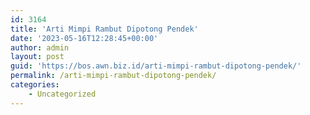 ```yaml
---
id: 3164
title: 'Arti Mimpi Rambut Dipotong Pendek'
date: '2023-05-16T12:28:45+00:00'
author: admin
layout: post
guid: 'https://bos.awn.biz.id/arti-mimpi-rambut-dipotong-pendek/'
permalink: /arti-mimpi-rambut-dipotong-pendek/
categories:
    - Uncategorized
---
```



